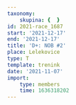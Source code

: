 ```yaml
---
taxonomy:
    skupina: {  }
id: 2021-race_1687
start: '2021-12-17'
end: '2021-12-17'
title: 'D+: NOB #2'
place: Lelekovice
type: T
template: trenink
date: '2021-11-07'
import:
    type: members
    time: 1636318202
---
```


